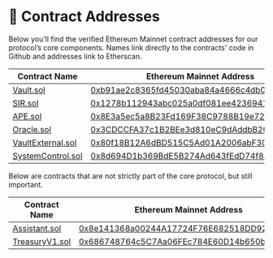 # 📜 Contract Addresses

Below you’ll find the verified Ethereum Mainnet contract addresses for our protocol’s core components. Names link directly to the contracts' code in Github and addresses link to Etherscan.

<table><thead><tr><th width="233">Contract Name</th><th>Ethereum Mainnet Address</th></tr></thead><tbody><tr><td><a href="https://github.com/SIR-trading/Core/blob/master/src/Vault.sol">Vault.sol</a></td><td><a href="https://etherscan.io/address/0xb91ae2c8365fd45030aba84a4666c4db074e53e7">0xb91ae2c8365fd45030aba84a4666c4db074e53e7</a></td></tr><tr><td><a href="https://github.com/SIR-trading/Core/blob/master/src/SIR.sol">SIR.sol</a></td><td><a href="https://etherscan.io/address/0x1278b112943abc025a0df081ee42369414c3a834">0x1278b112943abc025a0df081ee42369414c3a834</a></td></tr><tr><td><a href="https://github.com/SIR-trading/Core/blob/master/src/APE.sol">APE.sol</a></td><td><a href="https://etherscan.io/address/0x8E3a5ec5a8B23Fd169F38C9788B19e72aEd97b5A">0x8E3a5ec5a8B23Fd169F38C9788B19e72aEd97b5A</a></td></tr><tr><td><a href="https://github.com/SIR-trading/Core/blob/master/src/Oracle.sol">Oracle.sol</a></td><td><a href="https://etherscan.io/address/0x3CDCCFA37c1B2BEe3d810eC9dAddbB205048bB29">0x3CDCCFA37c1B2BEe3d810eC9dAddbB205048bB29</a></td></tr><tr><td><a href="https://github.com/SIR-trading/Core/blob/master/src/libraries/VaultExternal.sol">VaultExternal.sol</a></td><td><a href="https://etherscan.io/address/0x80f18B12A6dBD515C5Ad01A2006abF30C5972158">0x80f18B12A6dBD515C5Ad01A2006abF30C5972158</a></td></tr><tr><td><a href="https://github.com/SIR-trading/Core/blob/master/src/SystemControl.sol">SystemControl.sol</a></td><td><a href="https://etherscan.io/address/0x8d694D1b369BdE5B274Ad643fEdD74f836E88543">0x8d694D1b369BdE5B274Ad643fEdD74f836E88543</a></td></tr></tbody></table>

Below are contracts that are not strictly part of the core protocol, but still important.

<table><thead><tr><th width="235">Contract Name</th><th>Ethereum Mainnet Address</th></tr></thead><tbody><tr><td><a href="https://github.com/SIR-trading/Periphery/blob/main/src/Assistant.sol">Assistant.sol</a></td><td><a href="https://etherscan.io/address/0x8e141368a00244A17724F76E682518DD9286cCb3">0x8e141368a00244A17724F76E682518DD9286cCb3</a></td></tr><tr><td><a href="https://github.com/SIR-trading/Periphery/blob/main/src/TreasuryV1.sol">TreasuryV1.sol</a></td><td><a href="https://etherscan.io/address/0x686748764c5c7aa06fec784e60d14b650bf79129">0x686748764c5C7Aa06FEc784E60D14b650bF79129</a></td></tr></tbody></table>
